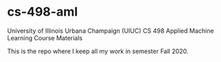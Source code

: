 # cs-498-aml
University of Illinois Urbana Champaign (UIUC) CS 498 Applied Machine Learning Course Materials

This is the repo where I keep all my work in semester Fall 2020. 
